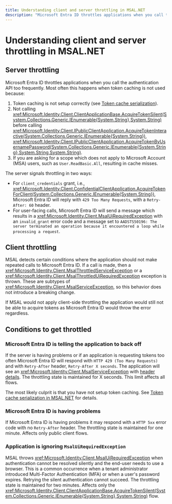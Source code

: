 ```yaml
---
title: Understanding client and server throttling in MSAL.NET
description: "Microsoft Entra ID throttles applications when you call the authentication API too frequently. Learn how to handle this with MSAL.NET."
---
```


# Understanding client and server throttling in MSAL.NET

## Server throttling

Microsoft Entra ID throttles applications when you call the authentication API too frequently. Most often this happens when token caching is not used because:

1. Token caching is not setup correctly (see [Token cache serialization](/azure/active-directory/develop/msal-net-token-cache-serialization)).
2. Not calling <xref:Microsoft.Identity.Client.ClientApplicationBase.AcquireTokenSilent(System.Collections.Generic.IEnumerable{System.String},System.String)> before calling <xref:Microsoft.Identity.Client.IPublicClientApplication.AcquireTokenInteractive(System.Collections.Generic.IEnumerable{System.String})>, <xref:Microsoft.Identity.Client.IPublicClientApplication.AcquireTokenByUsernamePassword(System.Collections.Generic.IEnumerable{System.String},System.String,System.String)>.
3. If you are asking for a scope which does not apply to Microsoft Account (MSA) users, such as `User.ReadBasic.All`, resulting in cache misses.

The server signals throttling in two ways:

- For `client_credentials` grant, i.e., <xref:Microsoft.Identity.Client.ConfidentialClientApplication.AcquireTokenForClient(System.Collections.Generic.IEnumerable{System.String})>, Microsoft Entra ID will reply with `429 Too Many Requests`, with a `Retry-After: 60` header.
- For user-facing calls, Microsoft Entra ID will send a message which results in a <xref:Microsoft.Identity.Client.MsalUiRequiredException> with an `invalid_grant` error code and a message set to `AADSTS50196: The server terminated an operation because it encountered a loop while processing a request`.

## Client throttling

MSAL detects certain conditions where the application should not make repeated calls to Microsoft Entra ID. If a call is made, then a <xref:Microsoft.Identity.Client.MsalThrottledServiceException> or a <xref:Microsoft.Identity.Client.MsalThrottledUiRequiredException> exception is thrown. These are subtypes of <xref:Microsoft.Identity.Client.MsalServiceException>, so this behavior does not introduce a breaking change.

If MSAL would not apply client-side throttling the application would still not be able to acquire tokens as Microsoft Entra ID would throw the error regardless.

## Conditions to get throttled

<a name='azure-ad-is-telling-the-application-to-back-off'></a>

### Microsoft Entra ID is telling the application to back off

If the server is having problems or if an application is requesting tokens too often Microsoft Entra ID will respond with `HTTP 429 (Too Many Requests)` and with `Retry-After` header, `Retry-After X seconds`. The application will see an <xref:Microsoft.Identity.Client.MsalServiceException> with [header details](../advanced/exceptions/retry-policy.md). The throttling state is maintained for X seconds. This limit affects all flows.

The most likely culprit is that you have not setup token caching. See [Token cache serialization in MSAL.NET](/azure/active-directory/develop/msal-net-token-cache-serialization) for details.

<a name='azure-ad-is-having-problems'></a>

### Microsoft Entra ID is having problems

If Microsoft Entra ID is having problems it may respond with a `HTTP 5xx` error code with no `Retry-After` header. The throttling state is maintained for one minute. Affects only public client flows.

### Application is ignoring `MsalUiRequiredException`

MSAL throws <xref:Microsoft.Identity.Client.MsalUiRequiredException> when authentication cannot be resolved silently and the end-user needs to use a browser. This is a common occurrence when a tenant administrator introduced Multi-Factor Authentication (MFA) or when a user's password expires. Retrying the silent authentication cannot succeed. The throttling state is maintained for two minutes. Affects only the <xref:Microsoft.Identity.Client.ClientApplicationBase.AcquireTokenSilent(System.Collections.Generic.IEnumerable{System.String},System.String)> flow.

